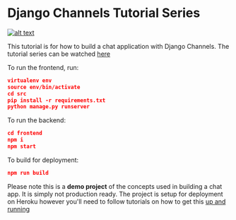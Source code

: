 # Django Channels Tutorial Series

[![alt text](https://github.com/justdjango/justchat/blob/master/thumbnail.png "Logo")](https://youtu.be/uZgRbnIsgrA)

This tutorial is for how to build a chat application with Django Channels. The tutorial series can be watched [here](https://youtu.be/Wv5jlmJs2sU)

To run the frontend, run:

```json
virtualenv env
source env/bin/activate
cd src
pip install -r requirements.txt
python manage.py runserver
```

To run the backend:

```json
cd frontend
npm i
npm start
```

To build for deployment:

```json
npm run build
```

Please note this is a **demo project** of the concepts used in building a chat app. It is simply not production ready. The project is setup for deployment on Heroku however you'll need to follow tutorials on how to get this [up and running](https://blog.heroku.com/in_deep_with_django_channels_the_future_of_real_time_apps_in_django)
